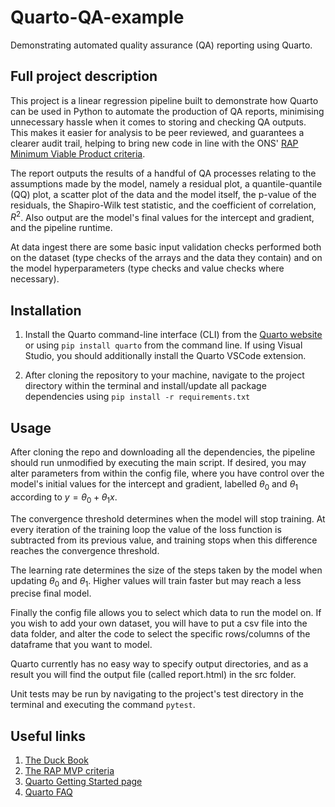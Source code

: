 # Quarto-QA-example

Demonstrating automated quality assurance (QA) reporting using Quarto.

## Full project description

This project is a linear regression pipeline built to demonstrate how Quarto can be used in Python to automate the production of QA reports, minimising unnecessary 
hassle when it comes to storing and checking QA outputs. This makes it easier for analysis to be peer reviewed, and guarantees a clearer audit trail, helping to bring 
new code in line with the
ONS' [RAP Minimum Viable Product criteria](https://github.com/best-practice-and-impact/rap_mvp_maturity_guidance/blob/master/Reproducible-Analytical-Pipelines-MVP.md).

The report outputs the results of a handful of QA processes relating to the assumptions made by the model, namely a residual plot, a quantile-quantile (QQ) plot, a scatter plot of the data and the model itself, the p-value of the residuals, the Shapiro-Wilk test statistic, and the coefficient of correlation, $R^2$. Also output are the model's final values for the intercept and gradient, and the pipeline runtime.

At data ingest there are some basic input validation checks performed both on the dataset (type checks of the arrays and the data they contain) and on the model hyperparameters (type checks and value checks where necessary).

## Installation

1. Install the Quarto command-line interface (CLI) from the [Quarto website](https://quarto.org/docs/get-started/) or using `pip install quarto` from the command line.
If using Visual Studio, you should additionally install the Quarto VSCode extension.

2. After cloning the repository to your machine, navigate to the project directory within the terminal and install/update all package dependencies 
using `pip install -r requirements.txt`

## Usage

After cloning the repo and downloading all the dependencies, the pipeline should run unmodified by executing the main script. If desired, you may alter parameters from within the config file, where you have control over the model's initial values for the intercept and gradient, labelled $\theta_0$ and $\theta_1$ according to $y=\theta_0 + \theta_1 x$.

The convergence threshold determines when the model will stop training. At every iteration of the training loop the value of the loss function is subtracted from its previous value, and training stops when this difference reaches the convergence threshold.

The learning rate determines the size of the steps taken by the model when updating $\theta_0$ and $\theta_1$. Higher values will train faster but may reach a less precise final model.

Finally the config file allows you to select which data to run the model on. If you wish to add your own dataset, you will have to put a csv file into the data folder, and alter the code to select the specific rows/columns of the dataframe that you want to model.

Quarto currently has no easy way to specify output directories, and as a result you will find the output file (called report.html) in the src folder.

Unit tests may be run by navigating to the project's test directory in the terminal and executing the command `pytest`.

## Useful links

1. [The Duck Book](https://best-practice-and-impact.github.io/qa-of-code-guidance/intro.html)
2. [The RAP MVP criteria](https://github.com/best-practice-and-impact/rap_mvp_maturity_guidance/blob/master/Reproducible-Analytical-Pipelines-MVP.md)
3. [Quarto Getting Started page](https://quarto.org/docs/get-started/)
4. [Quarto FAQ](https://quarto.org/docs/faq/)
